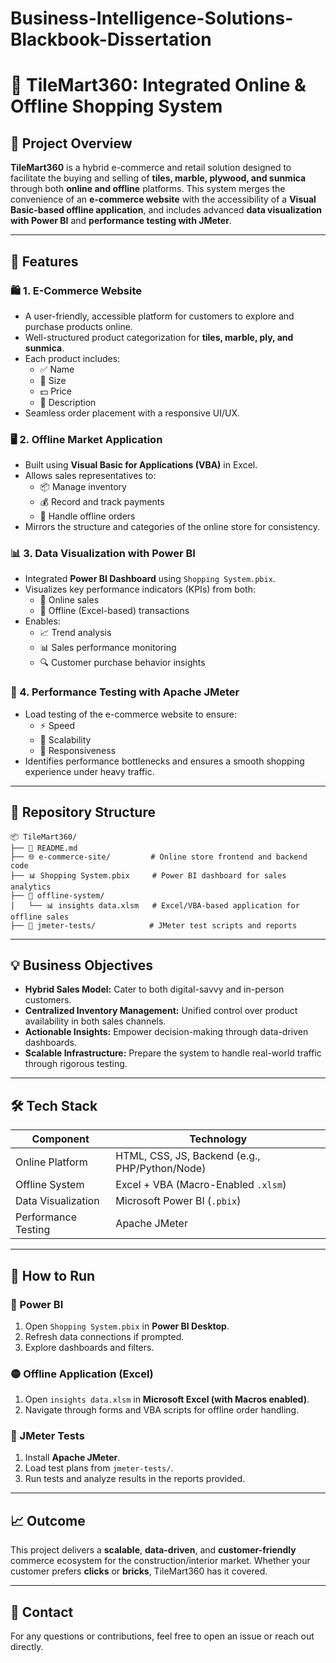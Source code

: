 # Business-Intelligence-Solutions-Blackbook-Dissertation

# 🛒 TileMart360: Integrated Online & Offline Shopping System

## 📌 Project Overview

**TileMart360** is a hybrid e-commerce and retail solution designed to facilitate the buying and selling of **tiles, marble, plywood, and sunmica** through both **online and offline** platforms. This system merges the convenience of an **e-commerce website** with the accessibility of a **Visual Basic-based offline application**, and includes advanced **data visualization with Power BI** and **performance testing with JMeter**.

---

## 🚀 Features

### 🛍️ 1. E-Commerce Website
- A user-friendly, accessible platform for customers to explore and purchase products online.
- Well-structured product categorization for **tiles, marble, ply, and sunmica**.
- Each product includes:
  - ✅ Name
  - 📏 Size
  - 💵 Price
  - 📝 Description
- Seamless order placement with a responsive UI/UX.
  
### 🖥️ 2. Offline Market Application
- Built using **Visual Basic for Applications (VBA)** in Excel.
- Allows sales representatives to:
  - 📦 Manage inventory
  - 💰 Record and track payments
  - 🧾 Handle offline orders
- Mirrors the structure and categories of the online store for consistency.

### 📊 3. Data Visualization with Power BI
- Integrated **Power BI Dashboard** using `Shopping System.pbix`.
- Visualizes key performance indicators (KPIs) from both:
  - 🛒 Online sales
  - 🏪 Offline (Excel-based) transactions
- Enables:
  - 📈 Trend analysis
  - 📊 Sales performance monitoring
  - 🔍 Customer purchase behavior insights

### 🧪 4. Performance Testing with Apache JMeter
- Load testing of the e-commerce website to ensure:
  - ⚡ Speed
  - 🤖 Scalability
  - 📶 Responsiveness
- Identifies performance bottlenecks and ensures a smooth shopping experience under heavy traffic.

---

## 📁 Repository Structure

```
📦 TileMart360/
├── 📝 README.md
├── 🌐 e-commerce-site/         # Online store frontend and backend code
├── 📊 Shopping System.pbix     # Power BI dashboard for sales analytics
├── 📂 offline-system/
│   └── 📊 insights data.xlsm   # Excel/VBA-based application for offline sales
├── 🔬 jmeter-tests/            # JMeter test scripts and reports
```

---

## 💡 Business Objectives

- **Hybrid Sales Model:** Cater to both digital-savvy and in-person customers.
- **Centralized Inventory Management:** Unified control over product availability in both sales channels.
- **Actionable Insights:** Empower decision-making through data-driven dashboards.
- **Scalable Infrastructure:** Prepare the system to handle real-world traffic through rigorous testing.

---

## 🛠️ Tech Stack

| Component           | Technology           |
|--------------------|----------------------|
| Online Platform     | HTML, CSS, JS, Backend (e.g., PHP/Python/Node) |
| Offline System      | Excel + VBA (Macro-Enabled `.xlsm`) |
| Data Visualization  | Microsoft Power BI (`.pbix`) |
| Performance Testing | Apache JMeter        |

---

## 📌 How to Run

### 🔵 Power BI
1. Open `Shopping System.pbix` in **Power BI Desktop**.
2. Refresh data connections if prompted.
3. Explore dashboards and filters.

### 🟡 Offline Application (Excel)
1. Open `insights data.xlsm` in **Microsoft Excel (with Macros enabled)**.
2. Navigate through forms and VBA scripts for offline order handling.

### 🔴 JMeter Tests
1. Install **Apache JMeter**.
2. Load test plans from `jmeter-tests/`.
3. Run tests and analyze results in the reports provided.

---

## 📈 Outcome

This project delivers a **scalable**, **data-driven**, and **customer-friendly** commerce ecosystem for the construction/interior market. Whether your customer prefers **clicks** or **bricks**, TileMart360 has it covered.

---

## 📧 Contact

For any questions or contributions, feel free to open an issue or reach out directly.

